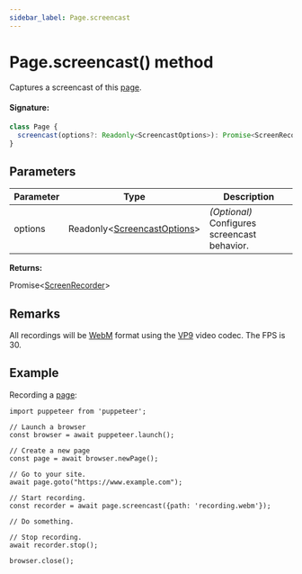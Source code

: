 ```yaml
---
sidebar_label: Page.screencast
---
```


# Page.screencast() method

Captures a screencast of this [page](./puppeteer.page.md).

#### Signature:

```typescript
class Page {
  screencast(options?: Readonly<ScreencastOptions>): Promise<ScreenRecorder>;
}
```

## Parameters

| Parameter | Type                                                                  | Description                                  |
| --------- | --------------------------------------------------------------------- | -------------------------------------------- |
| options   | Readonly&lt;[ScreencastOptions](./puppeteer.screencastoptions.md)&gt; | _(Optional)_ Configures screencast behavior. |

**Returns:**

Promise&lt;[ScreenRecorder](./puppeteer.screenrecorder.md)&gt;

## Remarks

All recordings will be [WebM](https://www.webmproject.org/) format using the [VP9](https://www.webmproject.org/vp9/) video codec. The FPS is 30.

## Example

Recording a [page](./puppeteer.page.md):

```
import puppeteer from 'puppeteer';

// Launch a browser
const browser = await puppeteer.launch();

// Create a new page
const page = await browser.newPage();

// Go to your site.
await page.goto("https://www.example.com");

// Start recording.
const recorder = await page.screencast({path: 'recording.webm'});

// Do something.

// Stop recording.
await recorder.stop();

browser.close();
```
